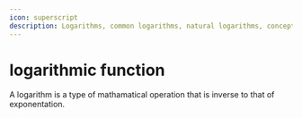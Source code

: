 ```yaml
---
icon: superscript
description: Logarithms, common logarithms, natural logarithms, concepts of bases, and etc.
---
```

# logarithmic function

A logarithm is a type of mathamatical operation that is inverse to that of exponentation.&#x20;
